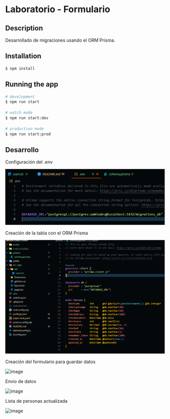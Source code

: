 # Laboratorio - Formulario

## Description

Desarrollado de migraciones usando el ORM Prisma.

## Installation

```bash
$ npm install
```

## Running the app

```bash
# development
$ npm run start

# watch mode
$ npm run start:dev

# production mode
$ npm run start:prod
```

## Desarrollo

Configuración del .env

![env](/assets/env.png)

Creación de la tabla con el ORM Prisma

![Uso del Orm para la BD](/assets/setup.png)

Creación del formulario para guardar datos

![image](https://github.com/Arturo-CS/formulario/assets/128654866/a6249c77-0a57-4008-a303-846246a858c0)

Envio de datos

![image](https://github.com/Arturo-CS/formulario/assets/128654866/c7ba1135-8f08-4f76-b43d-350bf41b2776)

Lista de personas actualizada

![image](https://github.com/Arturo-CS/formulario/assets/128654866/e76dc8f9-c8a8-466e-9bbb-d33ca4fdd9eb)

